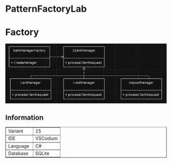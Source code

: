 # PatternFactoryLab

# Factory
![Factory](https://github.com/MisterSQL/PatternFactoryLab/blob/project-init/uml/Factory.jpg?raw=true)

## Information
<table style="width: 100%;" border="1">
    <tbody>
        <tr>
            <td style="width: 50%;">Variant<br></td>
            <td style="width: 50%;">15<br></td>
        </tr>
        <tr>
            <td style="width: 50%;">IDE<br></td>
            <td style="width: 50%;">VSCodium<br></td>
        </tr>
        <tr>
            <td style="width: 50%;">Language<br></td>
            <td style="width: 50%;">C#<br></td>
        </tr>
        <tr>
            <td style="width: 50%;">Database<br></td>
            <td style="width: 50%;">SQLite<br></td>
        </tr>
    </tbody>
</table>